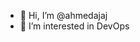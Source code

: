 - 👋 Hi, I’m @ahmedajaj
- 👀 I’m interested in DevOps

<!---
ahmedajaj/ahmedajaj is a ✨ special ✨ repository because its `README.md` (this file) appears on your GitHub profile.
You can click the Preview link to take a look at your changes.
--->
